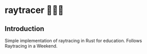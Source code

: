 # raytracer 🔦🔎🦀

## Introduction

Simple implementation of raytracing in Rust for education. Follows Raytracing in a Weekend.
